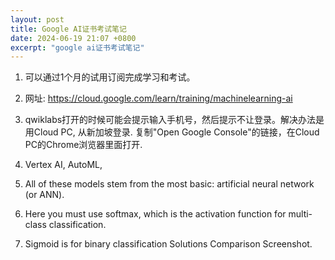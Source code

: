 ```yaml
---
layout: post
title: Google AI证书考试笔记
date: 2024-06-19 21:07 +0800
excerpt: "google ai证书考试笔记"
---
```


1. 可以通过1个月的试用订阅完成学习和考试。
2. 网址: https://cloud.google.com/learn/training/machinelearning-ai
3. qwiklabs打开的时候可能会提示输入手机号，然后提示不让登录。解决办法是用Cloud PC, 从新加坡登录. 复制"Open Google Console"的链接，在Cloud PC的Chrome浏览器里面打开.

1. Vertex AI, AutoML,
2. All of these models stem from the most basic: artificial neural network (or ANN).
3. Here you must use softmax, which is the activation function for multi-class classification.
4. Sigmoid is for binary classification
Solutions Comparison Screenshot.
